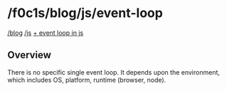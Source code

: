 <html lang="en">
<head>
    <meta charset="UTF-8">
    <meta name="viewport" content="width=device-width, initial-scale=1">
    <title>blog.f0c1s.com/js/event-loop</title>
    <link rel="stylesheet" href="../../index.css"/>
    <script src="../../setup.js" async></script>
    <link rel="stylesheet" href="../../highlight/styles/monokai.min.css"/>
    <script src="../../highlight/highlight.min.js"></script>
    <script>hljs.highlightAll();</script></head>
<body onload="setup()">
<h1>
    /f0c1s/blog/js/event-loop
</h1>
<nav>
    <a href="../../index.html">/blog</a>
    <a href="../../js/index.html">/js</a>
    <a href="../../js/event-loop/event-loop-in-js.html">+ event loop in js</a>
</nav>

## Overview

There is no specific single event loop. It depends upon the environment, which includes OS, platform, runtime (browser,
node).



</body>
</html>
